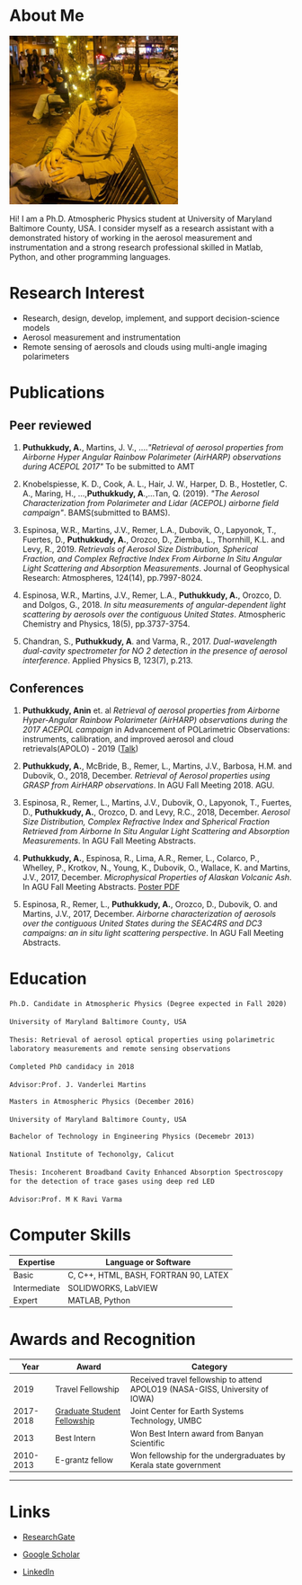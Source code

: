 # About Me

<img src="anin.png"
        height= "300">


Hi! I am a Ph.D. Atmospheric Physics student at University of Maryland Baltimore County, USA. I consider myself as a research assistant with a demonstrated history of working in the aerosol measurement and instrumentation and a strong research professional skilled in Matlab, Python, and other programming languages. 

# Research Interest

* Research, design, develop, implement, and support decision-science models
* Aerosol measurement and instrumentation
* Remote sensing of aerosols and clouds using multi-angle imaging polarimeters



# Publications

## Peer reviewed
1. **Puthukkudy, A.**, Martins, J. V., ....*"Retrieval of aerosol properties from Airborne Hyper Angular
Rainbow Polarimeter (AirHARP) observations during ACEPOL 2017"* To be submitted to AMT

2. Knobelspiesse, K. D., Cook, A. L., Hair, J. W., Harper, D. B., Hostetler, C. A., Maring, H., ...,**Puthukkudy, A**.,...Tan, Q. (2019). *"The Aerosol Characterization from Polarimeter and Lidar (ACEPOL) airborne field campaign"*. BAMS(submitted to BAMS).

3. Espinosa, W.R., Martins, J.V., Remer, L.A., Dubovik, O., Lapyonok, T., Fuertes, D., **Puthukkudy, A.**, Orozco, D., Ziemba, L., Thornhill, K.L. and Levy, R., 2019. *Retrievals of Aerosol Size Distribution, Spherical Fraction, and Complex Refractive Index From Airborne In Situ Angular Light Scattering and Absorption Measurements*. Journal of Geophysical Research: Atmospheres, 124(14), pp.7997-8024.

4. Espinosa, W.R., Martins, J.V., Remer, L.A., **Puthukkudy, A.**, Orozco, D. and Dolgos, G., 2018. *In situ measurements of angular-dependent light scattering by aerosols over the contiguous United States*. Atmospheric Chemistry and Physics, 18(5), pp.3737-3754.

5. Chandran, S., **Puthukkudy, A**. and Varma, R., 2017. *Dual-wavelength dual-cavity spectrometer for NO 2 detection in the presence of aerosol interference*. Applied Physics B, 123(7), p.213.

## Conferences

1. **Puthukkudy, Anin** et. al *Retrieval of aerosol properties from Airborne Hyper-Angular Rainbow Polarimeter (AirHARP) observations during the 2017 ACEPOL campaign* in Advancement of POLarimetric Observations: instruments, calibration, and improved aerosol and cloud retrievals(APOLO) - 2019 ([Talk](https://www.giss.nasa.gov/staff/mmishchenko/APOLO-2/Abstracts/Puthukkudy.pdf))

1. **Puthukkudy, A.**, McBride, B., Remer, L., Martins, J.V., Barbosa, H.M. and Dubovik, O., 2018, December. *Retrieval of Aerosol properties using GRASP from AirHARP observations*. In AGU Fall Meeting 2018. AGU.

1. Espinosa, R., Remer, L., Martins, J.V., Dubovik, O., Lapyonok, T., Fuertes, D., **Puthukkudy, A.**, Orozco, D. and Levy, R.C., 2018, December. *Aerosol Size Distribution, Complex Refractive Index and Spherical Fraction Retrieved from Airborne In Situ Angular Light Scattering and Absorption Measurements*. In AGU Fall Meeting Abstracts.

1. **Puthukkudy, A.**, Espinosa, R., Lima, A.R., Remer, L., Colarco, P., Whelley, P., Krotkov, N., Young, K., Dubovik, O., Wallace, K. and Martins, J.V., 2017, December. *Microphysical Properties of Alaskan Volcanic Ash*. In AGU Fall Meeting Abstracts. [Poster PDF](attachments/aerosat_2018.pdf)

1. Espinosa, R., Remer, L., **Puthukkudy, A.**, Orozco, D., Dubovik, O. and Martins, J.V., 2017, December. *Airborne characterization of aerosols over the contiguous United States during the SEAC4RS and DC3 campaigns: an in situ light scattering perspective*. In AGU Fall Meeting Abstracts.

# Education
~~~
Ph.D. Candidate in Atmospheric Physics (Degree expected in Fall 2020)

University of Maryland Baltimore County, USA

Thesis: Retrieval of aerosol optical properties using polarimetric laboratory measurements and remote sensing observations

Completed PhD candidacy in 2018

Advisor:Prof. J. Vanderlei Martins

~~~

~~~
Masters in Atmospheric Physics (December 2016)

University of Maryland Baltimore County, USA
~~~

~~~
Bachelor of Technology in Engineering Physics (Decemebr 2013)

National Institute of Techonolgy, Calicut

Thesis: Incoherent Broadband Cavity Enhanced Absorption Spectroscopy for the detection of trace gases using deep red LED

Advisor:Prof. M K Ravi Varma

~~~

# Computer Skills

Expertise | Language  or Software |
----------|-----------------------|
Basic     | C, C++, HTML, BASH, FORTRAN 90, LATEX |
Intermediate | SOLIDWORKS, LabVIEW |
Expert | MATLAB, Python |

# Awards and Recognition

Year | Award | Category
-----|-------|--------
2019 | Travel Fellowship | Received travel fellowship to attend APOLO19 (NASA-GISS, University of IOWA)
2017-2018 | [Graduate Student Fellowship](https://jcet.umbc.edu/?id=68416) |  Joint Center for Earth Systems Technology, UMBC
2013 | Best Intern | Won Best Intern award from Banyan Scientific
2010-2013 | E-grantz fellow | Won fellowship for the undergraduates by Kerala state government

---

# Links
* [ResearchGate](https://researchgate.net/profile/Anin_Puthukkudy2)

* [Google Scholar](https://scholar.google.com/citations?user=jxOxXa8AAAAJ&hl=en&oi=ao)

* [LinkedIn](https://www.linkedin.com/in/anin-puthukkudy-04a87536/)

